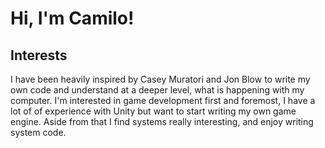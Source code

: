 # Hi, I'm Camilo!
## Interests
I have been heavily inspired by Casey Muratori and Jon Blow to write my own code and understand at a deeper level, what is happening with my computer.
I'm interested in game development first and foremost, I have a lot of of experience with Unity but want to start writing my own game engine.
Aside from that I find systems really interesting, and enjoy writing system code.
